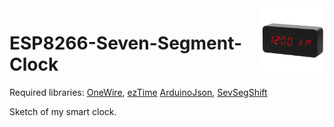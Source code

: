 <img src="/img/clock.png" align="right" width="20%" />

# ESP8266-Seven-Segment-Clock


Required libraries: [OneWire](https://github.com/PaulStoffregen/OneWire),
                    [ezTime](https://github.com/ropg/ezTime)
                    [ArduinoJson](https://github.com/bblanchon/ArduinoJson),
                    [SevSegShift](https://github.com/bridystone/SevSegShift)

Sketch of my smart clock.
